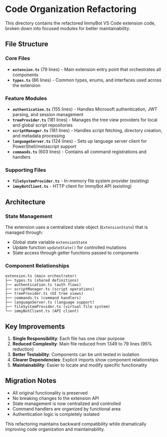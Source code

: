 # Code Organization Refactoring

This directory contains the refactored ImmyBot VS Code extension code, broken down into focused modules for better maintainability.

## File Structure

### Core Files

- **`extension.ts`** (79 lines) - Main extension entry point that orchestrates all components
- **`types.ts`** (86 lines) - Common types, enums, and interfaces used across the extension

### Feature Modules

- **`authentication.ts`** (155 lines) - Handles Microsoft authentication, JWT parsing, and session management
- **`treeProvider.ts`** (181 lines) - Manages the tree view providers for local and global script repositories
- **`scriptManager.ts`** (181 lines) - Handles script fetching, directory creation, and metadata processing
- **`languageServer.ts`** (124 lines) - Sets up language server client for PowerShell/metascript support
- **`commands.ts`** (603 lines) - Contains all command registrations and handlers

### Supporting Files

- **`fileSystemProvider.ts`** - In-memory file system provider (existing)
- **`immyBotClient.ts`** - HTTP client for ImmyBot API (existing)

## Architecture

### State Management

The extension uses a centralized state object (`ExtensionState`) that is managed through:

- Global state variable `extensionState`
- Update function `updateState()` for controlled mutations
- State access through getter functions passed to components

### Component Relationships

```plain
extension.ts (main orchestrator)
├── types.ts (shared definitions)
├── authentication.ts (auth flows)
├── scriptManager.ts (script operations)
├── treeProvider.ts (UI tree views)
├── commands.ts (command handlers)
├── languageServer.ts (language support)
├── fileSystemProvider.ts (virtual file system)
└── immyBotClient.ts (API client)
```

## Key Improvements

1. **Single Responsibility**: Each file has one clear purpose
2. **Reduced Complexity**: Main file reduced from 1349 to 79 lines (95% reduction)
3. **Better Testability**: Components can be unit tested in isolation
4. **Clearer Dependencies**: Explicit imports show component relationships
5. **Maintainability**: Easier to locate and modify specific functionality

## Migration Notes

- All original functionality is preserved
- No breaking changes to the extension API
- State management is now centralized and controlled
- Command handlers are organized by functional area
- Authentication logic is completely isolated

This refactoring maintains backward compatibility while dramatically improving code organization and maintainability.
